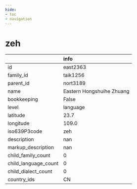 ```yaml
---
hide:
- toc
- navigation
---
```

# zeh
|                      | info                      |
|:---------------------|:--------------------------|
| id                   | east2363                  |
| family_id            | taik1256                  |
| parent_id            | nort3189                  |
| name                 | Eastern Hongshuihe Zhuang |
| bookkeeping          | False                     |
| level                | language                  |
| latitude             | 23.7                      |
| longitude            | 109.0                     |
| iso639P3code         | zeh                       |
| description          | nan                       |
| markup_description   | nan                       |
| child_family_count   | 0                         |
| child_language_count | 0                         |
| child_dialect_count  | 0                         |
| country_ids          | CN                        |